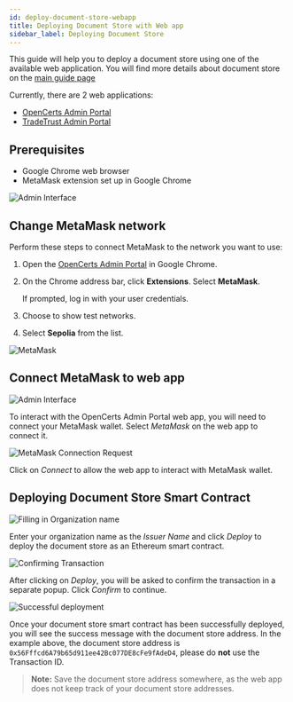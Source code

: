 ```yaml
---
id: deploy-document-store-webapp
title: Deploying Document Store with Web app
sidebar_label: Deploying Document Store
---
```


This guide will help you to deploy a document store using one of the available web application. You will find more details about document store on the [main guide page](/docs/integrator-section/verifiable-document/ethereum/document-store)

Currently, there are 2 web applications:

- [OpenCerts Admin Portal](https://admin.opencerts.io/)
- [TradeTrust Admin Portal](https://admin.tradetrust.io/)

## Prerequisites

- Google Chrome web browser
- MetaMask extension set up in Google Chrome

![Admin Interface](/docs/integrator-section/webapp-tutorial/document-store-webapp/interface.png)

## Change MetaMask network

<!-- #Flag# This section may need updating to reflect the new version of https://admin.opencerts.io/ -->

Perform these steps to connect MetaMask to the network you want to use:
1. Open the [OpenCerts Admin Portal](https://admin.opencerts.io/) in Google Chrome.
2. On the Chrome address bar, click **Extensions**. Select **MetaMask**.

    If prompted, log in with your user credentials.

3. Choose to show test networks.
4. Select **Sepolia** from the list.

![MetaMask](/docs/integrator-section/webapp-tutorial/document-store-webapp/sepolia.png)

## Connect MetaMask to web app

![Admin Interface](/docs/integrator-section/webapp-tutorial/document-store-webapp/interface.png)

To interact with the OpenCerts Admin Portal web app, you will need to connect your MetaMask wallet. Select _MetaMask_ on the web app to connect it.

![MetaMask Connection Request](/docs/integrator-section/webapp-tutorial/document-store-webapp/select-wallet.png)

Click on _Connect_ to allow the web app to interact with MetaMask wallet.

## Deploying Document Store Smart Contract

![Filling in Organization name](/docs/integrator-section/webapp-tutorial/document-store-webapp/deploy.png)

Enter your organization name as the _Issuer Name_ and click _Deploy_ to deploy the document store as an Ethereum smart contract.

![Confirming Transaction](/docs/integrator-section/webapp-tutorial/document-store-webapp/confirmation.png)

After clicking on _Deploy_, you will be asked to confirm the transaction in a separate popup. Click _Confirm_ to continue.

![Successful deployment](/docs/integrator-section/webapp-tutorial/document-store-webapp/success.png)

Once your document store smart contract has been successfully deployed, you will see the success message with the document store address. In the example above, the document store address is `0x56Fffcd6A79b65d911ee42Bc077DE8cFe9fAdeD4`, please do **not** use the Transaction ID.

>**Note:** Save the document store address somewhere, as the web app does not keep track of your document store addresses.